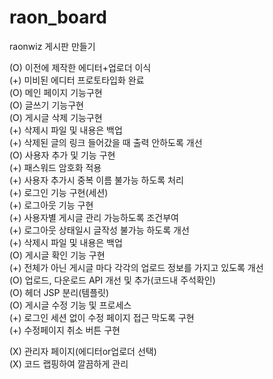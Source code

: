 # raon_board
raonwiz 게시판 만들기      

(O) 이전에 제작한 에디터+업로더 이식   
(+) 미비된 에디터 프로토타입화 완료   
(O) 메인 페이지 기능구현   
(O) 글쓰기 기능구현   
(O) 게시글 삭제 기능구현   
(+) 삭제시 파일 및 내용은 백업   
(+) 삭제된 글의 링크 들어갔을 때 출력 안하도록 개선   
(O) 사용자 추가 및 기능 구현   
(+) 패스워드 암호화 적용   
(+) 사용자 추가시 중복 이름 불가능 하도록 처리   
(+) 로그인 기능 구현(세션)   
(+) 로그아웃 기능 구현   
(+) 사용자별 게시글 관리 가능하도록 조건부여   
(+) 로그아웃 상태일시 글작성 불가능 하도록 개선   
(+) 삭제시 파일 및 내용은 백업   
(O) 게시글 확인 기능 구현   
(+) 전체가 아닌 게시글 마다 각각의 업로드 정보를 가지고 있도록 개선   
(O) 업로드, 다운로드 API 개선 및 추가(코드내 주석확인)   
(O) 헤더 JSP 분리(템플릿)   
(O) 게시글 수정 기능 및 프로세스   
(+) 로그인 세션 없이 수정 페이지 접근 막도록 구현   
(+) 수정페이지 취소 버튼 구현      

(X) 관리자 페이지(에디터or업로더 선택)   
(X) 코드 랩핑하여 깔끔하게 관리      